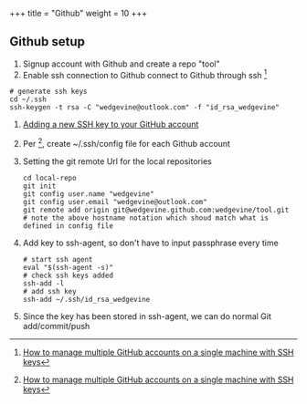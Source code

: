 +++
title = "Github"
weight = 10
+++

## Github setup
1. Signup account with Github and create a repo "tool"
1. Enable ssh connection to Github connect to Github through ssh [^1]
```
# generate ssh keys
cd ~/.ssh
ssh-keygen -t rsa -C "wedgevine@outlook.com" -f "id_rsa_wedgevine"
```
1. [Adding a new SSH key to your GitHub account](https://help.github.com/en/github/authenticating-to-github/adding-a-new-ssh-key-to-your-github-account)
1. Per [^1], create ~/.ssh/config file for each Github account
1. Setting the git remote Url for the local repositories

    ```
    cd local-repo
    git init
    git config user.name "wedgevine"
    git config user.email "wedgevine@outlook.com"
    git remote add origin git@wedgevine.github.com:wedgevine/tool.git
    # note the above hostname notation which shoud match what is defined in config file
    ```
1. Add key to ssh-agent, so don't have to input passphrase every time

    ```
    # start ssh agent
    eval "$(ssh-agent -s)"
    # check ssh keys added
    ssh-add -l
    # add ssh key
    ssh-add ~/.ssh/id_rsa_wedgevine
    ```
1. Since the key has been stored in ssh-agent, we can do normal Git add/commit/push

[^1]: [How to manage multiple GitHub accounts on a single machine with SSH keys](https://www.freecodecamp.org/news/manage-multiple-github-accounts-the-ssh-way-2dadc30ccaca/)
